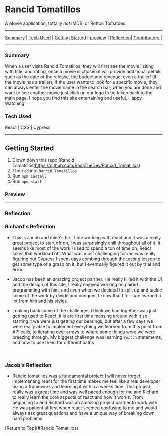 # Rancid Tomatillos
A Movie application, tottally *not* IMDB, or Rotton Tomatoes

---

[Summary](#summary) |
[Tech Used](#tech-used) |
[Getting Started](#getting-started) |
[preview](#preview) |
[Reflection](#reflection)|
[Contributors](#contributors) | 

---

### Summary 
When a user visits Rancid Tomatillos, they will first see the movie lisiting with title, and rating, once a movie is chosen it  will provide additional details such as the date of the release, the budget and revenue, even a trailer! (if the movie has a trailer), if the user wants to look for a specific movie, they can always enter the movie name in the search bar, when you are done and want to see another movie just click on our logo to be taken back to the main page. I hope you find this site entertaining and useful, Happy Watching! 

### Tech Used
React | CSS | Cypress

---

## Getting Started
1) Clown down this repo [Rancid Tomatillos(https://github.com/RosaTheDev/Rancid_Tomatillos)
2) Then ```cd``` into ```Rancid_Tomatillos```
3) Run ```npm install```
4) Run ```npm start```

### Preview 

---

### Reflection 

 
  ### Richard's Reflection 
- This is Jacob and mine's first time working with react and it was a really great project to start off on, I was surprisingly chill throughout all of it. It seems like most of the work I used to spend a ton of time on, React takes that workload off. What was most challenging for me was really figuring out Cypress I spent days combing through the testing lesson to get some type of a grasp on it, but I eventually figured it out by trial and error. 

- Jacob has been an amazing project partner. He really killed it with the UI and the design of this site, I really enjoyed working on paired programming with him, and even when we decided to split up and tackle some of the work by divide and conquer, I know that I for sure learned a lot from him and his styles.

- Looking back some of the challenges I think we had together was just getting used to React, it is are first time messing around with it so starting it we were just getting our bearings, but after a few days we were really able to implement everything we learned from this point from API calls, to iterating over arrays to where some things were we were breezing through. My biggest challenge was learning ```Switch``` statements, and how to use them for different paths
<br>

  ### Jacob's Reflection 
  - Rancid tomatillos was a fundamental project I will never forget, implementing react for the first time makes me feel like a real developer using a framework and learning it within a weeks time. This project really was a great time and was well paced enough for me and Richard to really learn the core aspects of react and how it works. From beginning to end Richard was an amazing project partner to work with. He was patient at first when react seemed confusing to me and would always ask great questions and have a unique way of breaking down hard problems.

  
  
  
  
  
[Return to Top](#Rancid Tomatillos)

